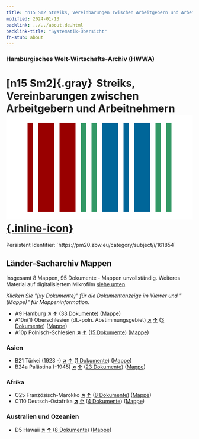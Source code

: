 ```yaml
---
title: "n15 Sm2 Streiks, Vereinbarungen zwischen Arbeitgebern und Arbeitnehmern"
modified: 2024-01-13
backlink: ../../about.de.html
backlink-title: "Systematik-Übersicht"
fn-stub: about
---
```


### Hamburgisches Welt-Wirtschafts-Archiv (HWWA)

# [n15 Sm2]{.gray}&#8201; Streiks, Vereinbarungen zwischen Arbeitgebern und Arbeitnehmern &#160; [![Wikidata](/images/Wikidata-logo.svg "Wikidata"){.inline-icon}](http://www.wikidata.org/entity/Q104710701)

<div class="hint">Persistent Identifier: `https://pm20.zbw.eu/category/subject/i/161854`</div>







## Länder-Sacharchiv Mappen






Insgesamt 8 Mappen, 95 Dokumente - Mappen unvollständig. Weiteres Material auf digitalisiertem Mikrofilm [siehe unten](#filmsections).

_Klicken Sie "(xy Dokumente)" für die Dokumentanzeige im Viewer und "(Mappe)" für Mappeninformation._



- A9 Hamburg [**&nearr;**](../../../geo/i/140905/about.de.html "Hamburg (alle Mappen)") [**&uarr;**](../../../geo/about.de.html#A9 "Ländersystematik") (<a href="https://pm20.zbw.eu/iiifview/folder/sh/140905,161854" title="über: Hamburg : Streiks, Vereinbarungen zwischen Arbeitgebern und Arbeitnehmern" target="_blank">33 Dokumente</a>) ([Mappe](../../../../folder/sh/1409xx/140905/1618xx/161854/about.de.html))
- A10n(1) Oberschlesien (dt.-poln. Abstimmungsgebiet) [**&nearr;**](../../../geo/i/140948/about.de.html "Oberschlesien (dt.-poln. Abstimmungsgebiet) (alle Mappen)") [**&uarr;**](../../../geo/about.de.html#A10n(1) "Ländersystematik") (<a href="https://pm20.zbw.eu/iiifview/folder/sh/140948,161854" title="über: Oberschlesien (dt.-poln. Abstimmungsgebiet) : Streiks, Vereinbarungen zwischen Arbeitgebern und Arbeitnehmern" target="_blank">3 Dokumente</a>) ([Mappe](../../../../folder/sh/1409xx/140948/1618xx/161854/about.de.html))
- A10p Polnisch-Schlesien [**&nearr;**](../../../geo/i/140951/about.de.html "Polnisch-Schlesien (alle Mappen)") [**&uarr;**](../../../geo/about.de.html#A10p "Ländersystematik") (<a href="https://pm20.zbw.eu/iiifview/folder/sh/140951,161854" title="über: Polnisch-Schlesien : Streiks, Vereinbarungen zwischen Arbeitgebern und Arbeitnehmern" target="_blank">15 Dokumente</a>) ([Mappe](../../../../folder/sh/1409xx/140951/1618xx/161854/about.de.html))

### Asien

- B21 Türkei (1923 -) [**&nearr;**](../../../geo/i/141111/about.de.html "Türkei (1923 -) (alle Mappen)") [**&uarr;**](../../../geo/about.de.html#B21 "Ländersystematik") (<a href="https://pm20.zbw.eu/iiifview/folder/sh/141111,161854" title="über: Türkei (1923 -) : Streiks, Vereinbarungen zwischen Arbeitgebern und Arbeitnehmern" target="_blank">1 Dokumente</a>) ([Mappe](../../../../folder/sh/1411xx/141111/1618xx/161854/about.de.html))
- B24a Palästina (-1945) [**&nearr;**](../../../geo/i/141115/about.de.html "Palästina (-1945) (alle Mappen)") [**&uarr;**](../../../geo/about.de.html#B24a "Ländersystematik") (<a href="https://pm20.zbw.eu/iiifview/folder/sh/141115,161854" title="über: Palästina (-1945) : Streiks, Vereinbarungen zwischen Arbeitgebern und Arbeitnehmern" target="_blank">23 Dokumente</a>) ([Mappe](../../../../folder/sh/1411xx/141115/1618xx/161854/about.de.html))

### Afrika

- C25 Französisch-Marokko [**&nearr;**](../../../geo/i/141358/about.de.html "Französisch-Marokko (alle Mappen)") [**&uarr;**](../../../geo/about.de.html#C25 "Ländersystematik") (<a href="https://pm20.zbw.eu/iiifview/folder/sh/141358,161854" title="über: Französisch-Marokko : Streiks, Vereinbarungen zwischen Arbeitgebern und Arbeitnehmern" target="_blank">8 Dokumente</a>) ([Mappe](../../../../folder/sh/1413xx/141358/1618xx/161854/about.de.html))
- C110 Deutsch-Ostafrika [**&nearr;**](../../../geo/i/141471/about.de.html "Deutsch-Ostafrika (alle Mappen)") [**&uarr;**](../../../geo/about.de.html#C110 "Ländersystematik") (<a href="https://pm20.zbw.eu/iiifview/folder/sh/141471,161854" title="über: Deutsch-Ostafrika : Streiks, Vereinbarungen zwischen Arbeitgebern und Arbeitnehmern" target="_blank">4 Dokumente</a>) ([Mappe](../../../../folder/sh/1414xx/141471/1618xx/161854/about.de.html))

### Australien und Ozeanien

- D5 Hawaii [**&nearr;**](../../../geo/i/141595/about.de.html "Hawaii (alle Mappen)") [**&uarr;**](../../../geo/about.de.html#D5 "Ländersystematik") (<a href="https://pm20.zbw.eu/iiifview/folder/sh/141595,161854" title="über: Hawaii : Streiks, Vereinbarungen zwischen Arbeitgebern und Arbeitnehmern" target="_blank">8 Dokumente</a>) ([Mappe](../../../../folder/sh/1415xx/141595/1618xx/161854/about.de.html))



<a id="filmsections" />













